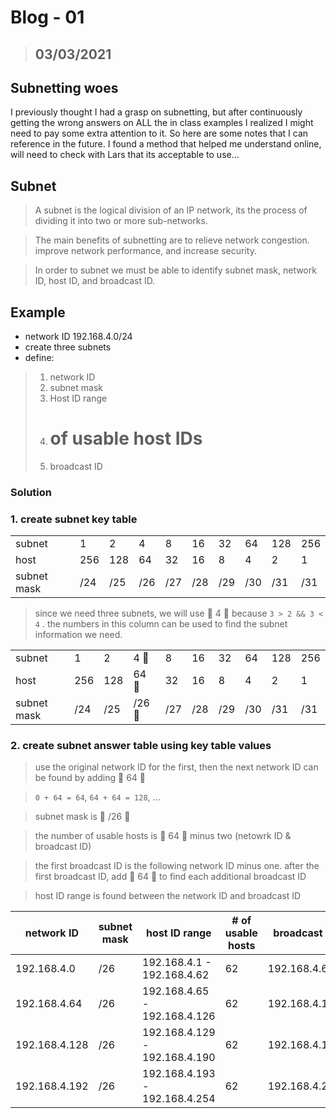 # Blog - 01
> ## 03/03/2021
## Subnetting woes

I previously thought I had a grasp on subnetting, but after continuously getting the wrong answers on ALL the in class examples I realized I might need to pay some extra attention to it. So here are some notes that I can reference in the future. I found a method that helped me understand online, will need to check with Lars that its acceptable to use...

## Subnet
> A subnet is the logical division of an IP network, its the process of dividing it into two or more sub-networks.

> The main benefits of subnetting are to relieve network congestion. improve network performance, and increase security. 

> In order to subnet we must be able to identify subnet mask, network ID, host ID, and broadcast ID.
 
## Example
- network ID 192.168.4.0/24
- create three subnets
- define:
> 1. network ID
> 2. subnet mask
> 3. Host ID range
> 4. # of usable host IDs
> 5. broadcast ID
> 

### Solution
### 1. create subnet key table
|             	|     	|     	|     	|     	|     	|     	|     	|     	|     	|
|-------------	|-----	|-----	|-----	|-----	|-----	|-----	|-----	|-----	|-----	|
| subnet      	| 1   	| 2   	| 4   	| 8   	| 16  	| 32  	| 64  	| 128 	| 256 	|
| host        	| 256 	| 128 	| 64  	| 32  	| 16  	| 8   	| 4   	| 2   	| 1   	|
| subnet mask 	| /24 	| /25 	| /26 	| /27 	| /28 	| /29 	| /30 	| /31 	| /31 	|

> since we need three subnets, we will use :triangular_flag_on_post: 4 :triangular_flag_on_post: because `3 > 2 && 3 < 4` .
> the numbers in this column can be used to find the subnet information we need. 

|             	|     	|     	|     	|     	|     	|     	|     	|     	|     	|
|-------------	|-----	|-----	|-----	|-----	|-----	|-----	|-----	|-----	|-----	|
| subnet      	| 1   	| 2   	| 4   :triangular_flag_on_post:	| 8   	| 16  	| 32  	| 64  	| 128 	| 256 	|
| host        	| 256 	| 128 	| 64  :triangular_flag_on_post:	| 32  	| 16  	| 8   	| 4   	| 2   	| 1   	|
| subnet mask 	| /24 	| /25 	| /26 :triangular_flag_on_post:	| /27 	| /28 	| /29 	| /30 	| /31 	| /31 	|

### 2. create subnet answer table using key table values

> use the original network ID for the first, then the next network ID can be found by adding :triangular_flag_on_post: 64 :triangular_flag_on_post: 

> `0 + 64 = 64`, `64 + 64 = 128`, ...
 
> subnet mask is :triangular_flag_on_post: /26 :triangular_flag_on_post:

> the number of usable hosts is :triangular_flag_on_post: 64 :triangular_flag_on_post: minus two (netowrk ID & broadcast ID)

> the first broadcast ID is the following network ID minus one. after the first broadcast ID, add :triangular_flag_on_post: 64 :triangular_flag_on_post: to find each additional broadcast ID

> host ID range is found between the network ID and broadcast ID

| network ID    	| subnet mask 	| host ID range                 	| # of usable hosts 	| broadcast ID  	|
|---------------	|-------------	|-------------------------------	|-------------------	|---------------	|
| 192.168.4.0   	| /26         	| 192.168.4.1 - 192.168.4.62    	| 62                	| 192.168.4.63  	|
| 192.168.4.64  	| /26         	| 192.168.4.65 - 192.168.4.126  	| 62                	| 192.168.4.127 	|
| 192.168.4.128 	| /26         	| 192.168.4.129 - 192.168.4.190 	| 62                	| 192.168.4.191 	|
| 192.168.4.192 	| /26         	| 192.168.4.193 - 192.168.4.254 	| 62                	| 192.168.4.255 	|
